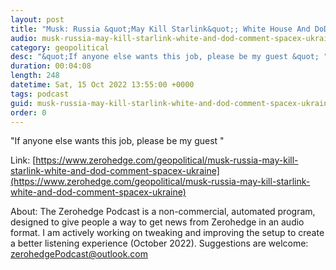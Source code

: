 ```yaml
---
layout: post
title: "Musk: Russia &quot;May Kill Starlink&quot;; White House And DoD Comment On SpaceX For Ukraine"
audio: musk-russia-may-kill-starlink-white-and-dod-comment-spacex-ukraine-0
category: geopolitical
desc: "&quot;If anyone else wants this job, please be my guest &quot; "
duration: 00:04:08
length: 248
datetime: Sat, 15 Oct 2022 13:55:00 +0000
tags: podcast
guid: musk-russia-may-kill-starlink-white-and-dod-comment-spacex-ukraine-0
order: 0
---
```

&quot;If anyone else wants this job, please be my guest &quot; 

Link: [https://www.zerohedge.com/geopolitical/musk-russia-may-kill-starlink-white-and-dod-comment-spacex-ukraine](https://www.zerohedge.com/geopolitical/musk-russia-may-kill-starlink-white-and-dod-comment-spacex-ukraine)

About: The Zerohedge Podcast is a non-commercial, automated program, designed to give people a way to get news from Zerohedge in an audio format.  I am actively working on tweaking and improving the setup to create a better listening experience (October 2022).  Suggestions are welcome: [zerohedgePodcast@outlook.com](mailto:zerohedgePodcast@outlook.com)